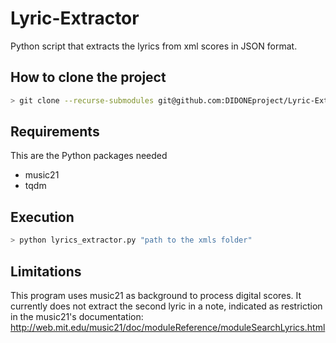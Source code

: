 # Lyric-Extractor
Python script that extracts the lyrics from xml scores in JSON format.

## How to clone the project
```bash
> git clone --recurse-submodules git@github.com:DIDONEproject/Lyric-Extractor.git
```

## Requirements
This are the Python packages needed 
- music21
- tqdm

## Execution
```python
> python lyrics_extractor.py "path to the xmls folder"
```

## Limitations
This program uses music21 as background to process digital scores. It currently does not extract the second lyric in a note, indicated as restriction in the music21's documentation: http://web.mit.edu/music21/doc/moduleReference/moduleSearchLyrics.html

